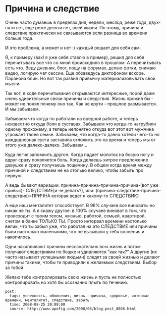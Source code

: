# Причина и следствие

Очень часто думаешь в пределах дня, недели, месяца, реже года, двух-пяти лет, еще реже 
десяти лет, всей жизни. По этому, причина и следствие практически не связываются если 
разница во времени больше года.

И это проблема, а может и нет :) каждый решает для себя сам.

Я, к примеру (вах! я уже себя ставлю в пример), решил для себя перечитывать все что со 
мной происходило в прошлом. А перечитывать есть что. Веду дневник, блог, пощу на форумах, 
делаю фотки, снимаю видео, логирую чат сессии. Еще обзаведусь диктофоном вскоре. Паранойа 
блин. Но вот так развил привычку материализовывать свои мысли.

Так вот, в ходе перечитывания открываются интересные, порой даже очень удивительные связи 
причины и следствия. Жизнь прожил бы - может не понял почему оно так. Как не крути - 
прошлое размывается. И мы забываем.

Забываем что когда-то работали на вредной работе, и теперь неизвестно откуда боли в суставах. 
Забываем что когда-то нагрубили одному прохожему, а теперь непонятно откуда вот этот 
вот мужчина угрожает твоей семье. Забываем, что когда-то давно хотели чего-то но каждодневная 
суета заставила отложить это на время и теперь мы от этого уже далеко-далеко. Забываем...

Куда легче запомнить другое. Когда падает молоток на босую ногу и вдруг сразу появляется 
боль. Когда делаешь хитрое предложение девушке и сразу получаешь пощечину. В общем когда 
время между причиной и следствием не на столько велико, чтобы забыть про первую.

А ведь бывают вариации: причина-причина-причина-причина-(вот уже привык)-
СЛЕДСТВИЕ(и че делать?), или: (причина-следствие-причина-следствие)=ПРИЧНА которая ведет 
к какому-то СЛЕДСТВИЮ.

А еще наш менталитет способствует. В 98% случаев все виноваты но никак не ты. А я скажу 
другое: в 100% случаев виноват в том, что происходит с твоим телом, жизнью, работой, 
семьей, квартирой, счетом в банке ТОЛЬКО ТЫ. Просто интервал времени настолько велик, 
что ты забыл уже, что работал на это СЛЕДСТВИЕ или причины были настолько маленькими, 
что не вызывали у тебя волнения и накопилось.

Одни накапливают причины несознательно всю жизнь и потом получают следствиями по бошке 
и удивляются "как так?" А другие (их часто называют успешными людьми) следят за своей 
жизнью и делают причины такими, чтобы те приводили к желаемым следствиям. Выбор за тобой.

Желаю тебе контролировать свою жизнь и пусть не полностью контролировать но хотя бы 
осознанно плыть по течению.

```
post:   
  tags: успешность, обвинения, жизнь, причина, здоровье, интервал времени, менталитет, следствие, забыть
  time: 2008-08-25 20:09:00
  source: http://www.apofig.com/2008/08/blog-post_8806.html
```